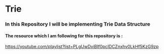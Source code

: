 # Trie

### In this Repository I will be implementing Trie Data Structure 

#### The resource which I am following for this repository is : 

https://youtube.com/playlist?list=PLgUwDviBIf0pcIDCZnxhv0LkHf5KzG9zp
